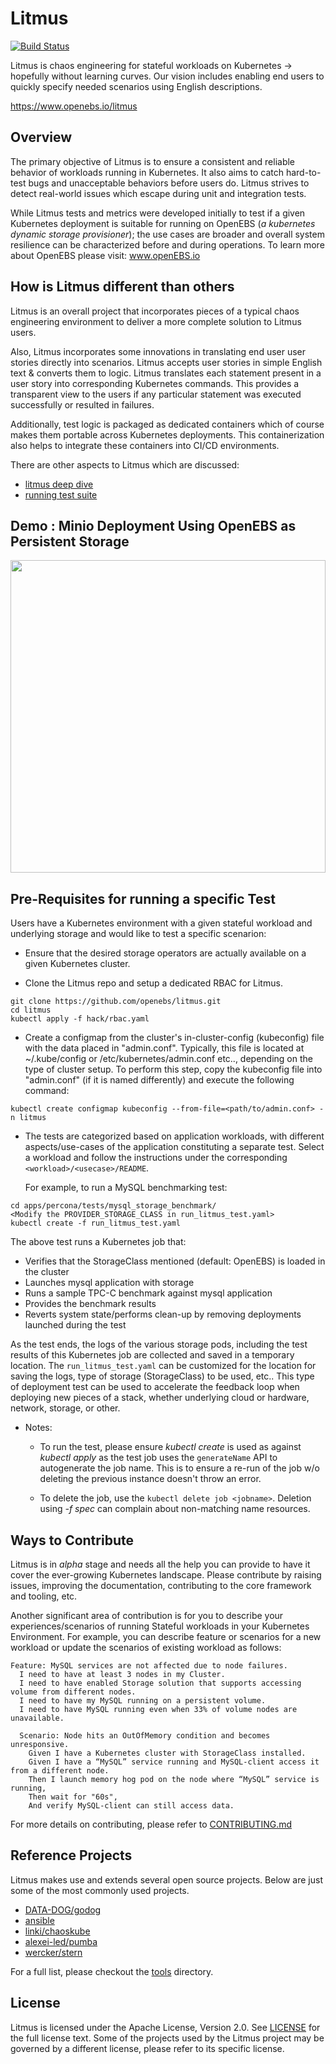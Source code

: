 # Litmus

[![Build Status](https://travis-ci.org/openebs/litmus.svg?branch=master)](https://travis-ci.org/openebs/litmus)

Litmus is chaos engineering for stateful workloads on Kubernetes -> hopefully without learning curves.  Our vision includes  enabling end users to quickly specify needed scenarios using English descriptions. 
 
https://www.openebs.io/litmus

## Overview

The primary objective of Litmus is to ensure a consistent and reliable behavior of workloads running in Kubernetes. It also aims to catch hard-to-test bugs and unacceptable behaviors before users do. Litmus strives to detect real-world issues which escape during unit and integration tests.

While Litmus tests and metrics were developed initially to test if a given Kubernetes deployment is suitable for running on OpenEBS (_a kubernetes dynamic storage provisioner_); the use cases are broader and overall system resilience can be characterized before and during operations.  To learn more about OpenEBS please visit: www.openEBS.io

## How is Litmus different than others
Litmus is an overall project that incorporates pieces of a typical chaos engineering environment to deliver a more complete solution to Litmus users. 

Also, Litmus incorporates some innovations in translating end user user stories directly into scenarios. Litmus accepts user stories in simple English text & converts them to logic.  Litmus translates each statement present in a user story into corresponding Kubernetes commands. This provides a transparent view to the users if any particular statement was executed successfully or resulted in failures.

Additionally, test logic is packaged as dedicated containers which of course makes them portable across Kubernetes deployments. This containerization also helps to integrate these containers into CI/CD environments.

There are other aspects to Litmus which are discussed:
- [litmus deep dive](docs/litmus_deep_dive.md)
- [running test suite](docs/running_test_suite.md)

## Demo : Minio Deployment Using OpenEBS as Persistent Storage

<p align="center">
<img width="100%" height="500" src="images/litmus.svg">
</p>

## Pre-Requisites for running a specific Test

Users have a Kubernetes environment with a given stateful workload and underlying storage and would like to test a specific scenarion:

- Ensure that the desired storage operators are actually available on a given Kubernetes cluster.

- Clone the Litmus repo and setup a dedicated RBAC for Litmus.

```
git clone https://github.com/openebs/litmus.git
cd litmus
kubectl apply -f hack/rbac.yaml 
```

- Create a configmap from the cluster's in-cluster-config (kubeconfig) file with the data placed in "admin.conf". 
Typically, this file is located at ~/.kube/config or /etc/kubernetes/admin.conf etc.., depending on the type of cluster setup. 
To perform this step, copy the kubeconfig file into "admin.conf" (if it is named differently) and execute the following command:

```
kubectl create configmap kubeconfig --from-file=<path/to/admin.conf> -n litmus 
```

- The tests are categorized based on application workloads, with different aspects/use-cases of the application 
constituting a separate test. Select a workload and follow the instructions under the corresponding 
`<workload>/<usecase>/README`.

  For example, to run a MySQL benchmarking test:

```
cd apps/percona/tests/mysql_storage_benchmark/
<Modify the PROVIDER_STORAGE_CLASS in run_litmus_test.yaml>
kubectl create -f run_litmus_test.yaml
```

  The above test runs a Kubernetes job that:
  - Verifies that the StorageClass mentioned (default: OpenEBS) is loaded in the cluster
  - Launches mysql application with storage
  - Runs a sample TPC-C benchmark against mysql application
  - Provides the benchmark results
  - Reverts system state/performs clean-up by removing deployments launched during the test

As the test ends, the logs of the various storage pods, including the test results of this Kubernetes job are 
collected and saved in a temporary location. The `run_litmus_test.yaml` can be customized for the location for 
saving the logs, type of storage (StorageClass) to be used, etc..  This type of deployment test can be used to accelerate the feedback loop when deploying new pieces of a stack, whether underlying cloud or hardware, network, storage, or other.

- Notes: 

  - To run the test, please ensure *kubectl create* is used as against *kubectl apply* as the test job uses the `generateName` API to autogenerate the
  job name. This is to ensure a re-run of the job w/o deleting the previous instance doesn't throw an error. 

  - To delete the job, use the `kubectl delete job <jobname>`. Deletion using *-f spec* can complain about non-matching name resources. 

## Ways to Contribute

Litmus is in *_alpha_* stage and needs all the help you can provide to have it cover the ever-growing Kubernetes landscape. Please contribute by raising issues, improving the documentation, contributing to the core framework and tooling, etc. 

Another significant area of contribution is for you to describe your experiences/scenarios of running Stateful workloads in your Kubernetes Environment.  For example, you can describe feature or scenarios for a new workload or update the scenarios of existing workload as follows:

```
Feature: MySQL services are not affected due to node failures. 
  I need to have at least 3 nodes in my Cluster.
  I need to have enabled Storage solution that supports accessing volume from different nodes.
  I need to have my MySQL running on a persistent volume.
  I need to have MySQL running even when 33% of volume nodes are unavailable.

  Scenario: Node hits an OutOfMemory condition and becomes unresponsive.
    Given I have a Kubernetes cluster with StorageClass installed.
    Given I have a “MySQL” service running and MySQL-client access it from a different node.
    Then I launch memory hog pod on the node where “MySQL” service is running, 
    Then wait for "60s",
    And verify MySQL-client can still access data.
```

For more details on contributing, please refer to [CONTRIBUTING.md](./CONTRIBUTING.md)

## Reference Projects

Litmus makes use and extends several open source projects. Below are just some of the most commonly used projects. 

- [DATA-DOG/godog](https://github.com/DATA-DOG/godog)
- [ansible](https://www.ansible.com/)
- [linki/chaoskube](https://github.com/linki/chaoskube)
- [alexei-led/pumba](https://github.com/alexei-led/pumba)
- [wercker/stern](https://github.com/wercker/stern)

For a full list, please checkout the [tools](./tools) directory.

## License

Litmus is licensed under the Apache License, Version 2.0. See [LICENSE](./LICENSE) for the full license text. Some of the projects used by the Litmus project may be governed by a different license, please refer to its specific license. 

